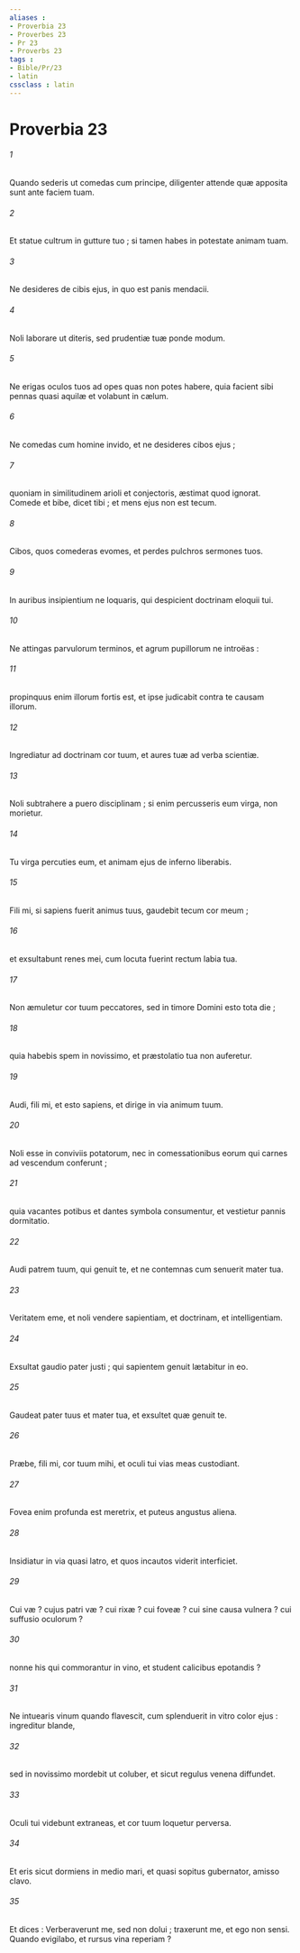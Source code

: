 ```yaml
---
aliases : 
- Proverbia 23
- Proverbes 23
- Pr 23
- Proverbs 23
tags : 
- Bible/Pr/23
- latin
cssclass : latin
---
```


# Proverbia 23

###### 1
Quando sederis ut comedas cum principe, diligenter attende quæ apposita sunt ante faciem tuam.
###### 2
Et statue cultrum in gutture tuo ; si tamen habes in potestate animam tuam.
###### 3
Ne desideres de cibis ejus, in quo est panis mendacii.
###### 4
Noli laborare ut diteris, sed prudentiæ tuæ ponde modum.
###### 5
Ne erigas oculos tuos ad opes quas non potes habere, quia facient sibi pennas quasi aquilæ et volabunt in cælum.
###### 6
Ne comedas cum homine invido, et ne desideres cibos ejus ;
###### 7
quoniam in similitudinem arioli et conjectoris, æstimat quod ignorat. Comede et bibe, dicet tibi ; et mens ejus non est tecum.
###### 8
Cibos, quos comederas evomes, et perdes pulchros sermones tuos.
###### 9
In auribus insipientium ne loquaris, qui despicient doctrinam eloquii tui.
###### 10
Ne attingas parvulorum terminos, et agrum pupillorum ne introëas :
###### 11
propinquus enim illorum fortis est, et ipse judicabit contra te causam illorum.
###### 12
Ingrediatur ad doctrinam cor tuum, et aures tuæ ad verba scientiæ.
###### 13
Noli subtrahere a puero disciplinam ; si enim percusseris eum virga, non morietur.
###### 14
Tu virga percuties eum, et animam ejus de inferno liberabis.
###### 15
Fili mi, si sapiens fuerit animus tuus, gaudebit tecum cor meum ;
###### 16
et exsultabunt renes mei, cum locuta fuerint rectum labia tua.
###### 17
Non æmuletur cor tuum peccatores, sed in timore Domini esto tota die ;
###### 18
quia habebis spem in novissimo, et præstolatio tua non auferetur.
###### 19
Audi, fili mi, et esto sapiens, et dirige in via animum tuum.
###### 20
Noli esse in conviviis potatorum, nec in comessationibus eorum qui carnes ad vescendum conferunt ;
###### 21
quia vacantes potibus et dantes symbola consumentur, et vestietur pannis dormitatio.
###### 22
Audi patrem tuum, qui genuit te, et ne contemnas cum senuerit mater tua.
###### 23
Veritatem eme, et noli vendere sapientiam, et doctrinam, et intelligentiam.
###### 24
Exsultat gaudio pater justi ; qui sapientem genuit lætabitur in eo.
###### 25
Gaudeat pater tuus et mater tua, et exsultet quæ genuit te.
###### 26
Præbe, fili mi, cor tuum mihi, et oculi tui vias meas custodiant.
###### 27
Fovea enim profunda est meretrix, et puteus angustus aliena.
###### 28
Insidiatur in via quasi latro, et quos incautos viderit interficiet.
###### 29
Cui væ ? cujus patri væ ? cui rixæ ? cui foveæ ? cui sine causa vulnera ? cui suffusio oculorum ?
###### 30
nonne his qui commorantur in vino, et student calicibus epotandis ?
###### 31
Ne intuearis vinum quando flavescit, cum splenduerit in vitro color ejus : ingreditur blande,
###### 32
sed in novissimo mordebit ut coluber, et sicut regulus venena diffundet.
###### 33
Oculi tui videbunt extraneas, et cor tuum loquetur perversa.
###### 34
Et eris sicut dormiens in medio mari, et quasi sopitus gubernator, amisso clavo.
###### 35
Et dices : Verberaverunt me, sed non dolui ; traxerunt me, et ego non sensi. Quando evigilabo, et rursus vina reperiam ?

